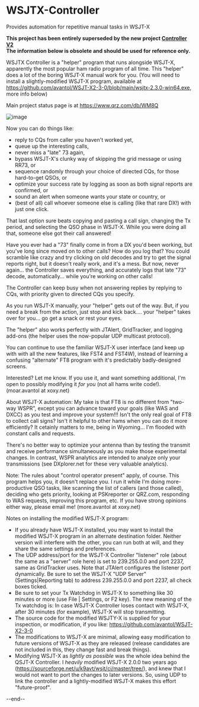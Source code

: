 # WSJTX-Controller
 Provides automation for repetitive manual tasks in WSJT-X

<b><strong>This project has been entirely superseded by the new project <a href="https://github.com/avantol/WSJTX-Controller-v2">Controller V2</a></strong>
<br>The information below is obsolete and should be used for reference only.</b>


WSJTX Controller is a "helper" program that runs alongside WSJT-X, apparently the most popular ham radio program of all time. This "helper" does a lot of the boring WSJT-X manual work for you. (You will need to install a slightly-modified WSJT-X program, available at https://github.com/avantol/WSJT-X2-3-0/blob/main/wsjtx-2.3.0-win64.exe, more info below)

Main project status page is at https://www.qrz.com/db/WM8Q

![image](https://user-images.githubusercontent.com/5302633/103505545-b7374880-4e17-11eb-816f-cec81104d97c.png)

Now you can do things like:
- reply to CQs from caller you haven't worked yet,
- queue up the interesting calls,
- never miss a "late" 73 again,
- bypass WSJT-X's clunky way of skipping the grid message or using RR73, or
- sequence randomly through your choice of directed CQs, for those hard-to-get QSOs, or
- optimize your success rate by logging as soon as both signal reports are confirmed, or
- sound an alert when someone wants your state or country, or 
- (best of all) call whoever someone else is calling (like that rare DX!) with just one click.

That last option sure beats copying and pasting a call sign, changing the Tx period, and selecting the QSO phase in WSJT-X. While you were doing all that, someone else got their call answered!

Have you ever had a "73" finally come in from a DX you'd been working, but you've long since moved on to other calls? How do you log that? You could scramble like crazy and try clicking on old decodes and try to get the signal reports right, but it doesn't really work, and it's a mess. But now, never again... the Controller saves everything, and accurately logs that late "73" decode, automatically... while you're working on other calls!

The Controller can keep busy when not answering replies by replying to CQs, with priority given to directed CQs you specify.

As you run WSJT-X manually, your "helper" gets out of the way. But, if you need a break from the action, just stop and kick back.... your "helper" takes over for you... go get a snack or rest your eyes. 

The "helper" also works perfectly with JTAlert, GridTracker, and logging add-ons (the helper uses the now-popular UDP multicast protocol).

You can continue to use the familiar WSJT-X user interface (and keep up with with all the new features, like FST4 and FST4W), instead of learning a confusing "alternate" FT8 program with it's predictably badly-designed screens.

Interested? Let me know. If you use it, and want something additional, I'm open to possibly modifying it *for you* (not all hams write code!). (moar.avantol at xoxy.net)

About WSJT-X automation: My take is that FT8 is  no different from "two-way WSPR", except you can advance toward your goals (like WAS and DXCC) as you test and improve your system!!! Isn't the only real goal of FT8 to collect call signs? Isn't it helpful to other hams when you can do it more efficiently? It cetainly matters to me, being in Wyoming... I'm flooded with constant calls and requests.

There's no better way to optimize your antenna than by testing the transmit and receive performance simultaneously as you make those experimental changes. In contrast, WSPR analytics are intended to analyze only your transmissions (see DXplorer.net for these very valuable analytics). 

Note: The rules about "control operator present" apply, of course. This program helps you, it doesn't replace you. I run it while I'm doing more-productive QSO tasks, like scanning the list of callers (and those called), deciding who gets priority, looking at PSKreporter or QRZ.com, responding to WAS requests, improving this program, etc. If you have strong opinions either way, please email me! (more.avantol at xoxy.net)

Notes on installing the modified WSJT-X program:
- If you already have WSJT-X installed, you may want to install the modified WSJT-X program in an alternate destination folder. Neither version will interfere with the other, you can run both at will, and they share the same settings and preferences.
- The UDP address/port for the WSJT-X Controller "listener" role (about the same as a "server" role here) is set to 239.255.0.0 and port 2237, same as GridTracker uses. Note that JTAlert configures the listener port dynamically. Be sure to set the WSJT-X "UDP Server" (Settings|Reporting tab) to address 239.255.0.0 and port 2237, all check boxes ticked.
- Be sure to set your Tx Watchdog in WSJT-X to something like 30 minutes or more (use File | Settings, or F2 key). The new meaning of the Tx watchdog is: In case WSJT-X Controller loses contact with WSJT-X, after 30 minutes (for example), WSJT-X will stop transmitting.
- The source code for the modified WSJTY-X is supplied for your inspection, or modification, if you like: https://github.com/avantol/WSJT-X2-3-0
- The modifications to WSJT-X are minimal, allowing easy modification to future versions of WSJT-X as they are released (release candidates are not included in this, they change fast and break things).
- Modifying WSJT-X as *lightly as possible* was the whole idea behind the QSJT-X Controller. I *heavily* modified WSJT-X 2.0.0 two years ago (https://sourceforge.net/u/k9avt/wsjt/ci/master/tree/), and knew that I would not want to port the changes to later versions. So, using UDP to link the controller and a lightly-modified WSJT-X makes this effort "future-proof".

--end--


